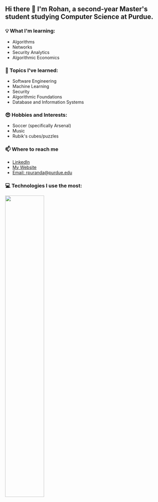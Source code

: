 ## Hi there 👋 I'm Rohan, a second-year Master's student studying Computer Science at Purdue.

### 💡 What I'm learning:
- Algorithms
- Networks
- Security Analytics
- Algorithmic Economics

### 🧠 Topics I've learned:
- Software Engineering
- Machine Learning
- Security
- Algorithmic Foundations
- Database and Information Systems

### 😎 Hobbies and Interests:
- Soccer (specifically Arsenal)
- Music
- Rubik's cubes/puzzles

### 📫 Where to reach me
- [LinkedIn](https://linkedin.com/in/rohanpurandare)
- [My Website](https://rohanpurandare.com)
- [Email: rpuranda@purdue.edu](mailto:rpuranda@purdue.edu)

### 💻 Technologies I use the most:
<a href="https://github.com/rohanpurandare"><img width="50%" src="https://github-readme-stats.vercel.app/api/top-langs/?username=rohanpurandare&theme=radical&layout=donut&langs_count=5&bg_color=101010&hide_title=true"></a>
<!--
**rohanpurandare/rohanpurandare** is a ✨ _special_ ✨ repository because its `README.md` (this file) appears on your GitHub profile.

Here are some ideas to get you started:

- 🔭 I’m currently working on ...
- 🌱 I’m currently learning ...
- 👯 I’m looking to collaborate on ...
- 🤔 I’m looking for help with ...
- 💬 Ask me about ...
- 📫 How to reach me: ...
- 😄 Pronouns: ...
- ⚡ Fun fact: ...
-->

